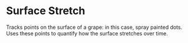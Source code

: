 # Surface Stretch

Tracks points on the surface of a grape: in this case, spray painted dots. Uses these points to quantify how the surface stretches over time.
